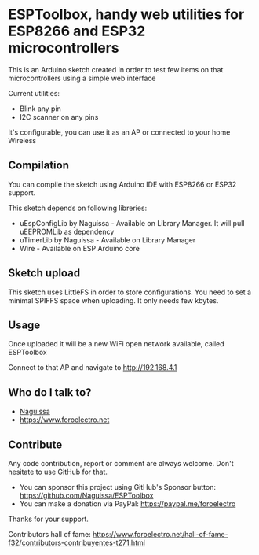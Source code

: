 # ESPToolbox, handy web utilities for ESP8266 and ESP32 microcontrollers

This is an Arduino sketch created in order to test few items on that microcontrollers using a simple web interface

Current utilities:
 - Blink any pin
 - I2C scanner on any pins

It's configurable, you can use it as an AP or connected to your home Wireless



## Compilation

You can compile the sketch using Arduino IDE with ESP8266 or ESP32 support.

This sketch depends on following libreries:
 - uEspConfigLib by Naguissa - Available on Library Manager. It will pull uEEPROMLib as dependency
 - uTimerLib by Naguissa - Available on Library Manager
 - Wire - Available on ESP Arduino core



## Sketch upload

This sketch uses LittleFS in order to store configurations. You need to set a minimal SPIFFS space when uploading. It only needs few kbytes.


## Usage ##

Once uploaded it will be a new WiFi open network available, called ESPToolbox

Connect to that AP and navigate to http://192.168.4.1



## Who do I talk to? ##

 * [Naguissa](https://github.com/Naguissa)
 * https://www.foroelectro.net


## Contribute ##

Any code contribution, report or comment are always welcome. Don't hesitate to use GitHub for that.


 * You can sponsor this project using GitHub's Sponsor button: https://github.com/Naguissa/ESPToolbox
 * You can make a donation via PayPal: https://paypal.me/foroelectro


Thanks for your support.


Contributors hall of fame: https://www.foroelectro.net/hall-of-fame-f32/contributors-contribuyentes-t271.html
